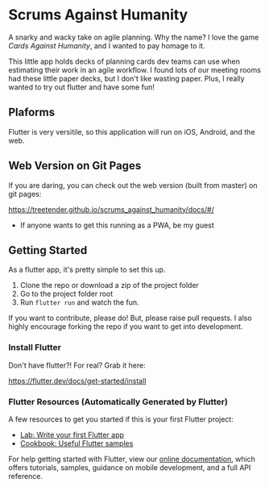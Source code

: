 # Scrums Against Humanity
A snarky and wacky take on agile planning.  Why the name? I love the game <i>Cards Against Humanity</i>, and I wanted to pay homage to it.

This little app holds decks of planning cards dev teams can use when estimating their work in an agile workflow.  I found lots of our meeting rooms had these little paper decks, but I don't like wasting paper. Plus, I really wanted to try out flutter and have some fun!

## Plaforms
Flutter is very versitile, so this application will run on iOS, Android, and the web.

## Web Version on Git Pages
If you are daring, you can check out the web version (built from master) on git pages:

https://treetender.github.io/scrums_against_humanity/docs/#/

- If anyone wants to get this running as a PWA, be my guest

## Getting Started
As a flutter app, it's pretty simple to set this up.

1. Clone the repo or download a zip of the project folder
1. Go to the project folder root
1. Run `flutter run` and watch the fun.

If you want to contribute, please do! But, please raise pull requests. I also highly encourage forking the repo if you want to get into development.

### Install Flutter
Don't have flutter?! For real? Grab it here:

https://flutter.dev/docs/get-started/install

### Flutter Resources (Automatically Generated by Flutter)

A few resources to get you started if this is your first Flutter project:

- [Lab: Write your first Flutter app](https://flutter.dev/docs/get-started/codelab)
- [Cookbook: Useful Flutter samples](https://flutter.dev/docs/cookbook)

For help getting started with Flutter, view our
[online documentation](https://flutter.dev/docs), which offers tutorials,
samples, guidance on mobile development, and a full API reference.
